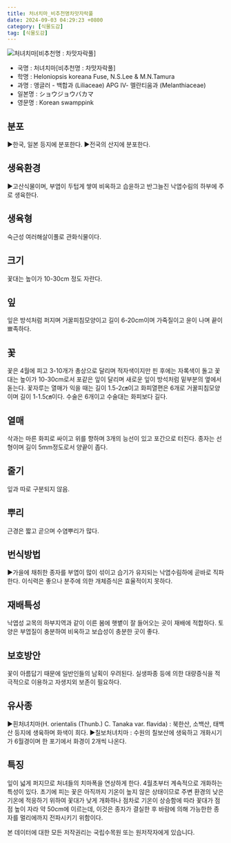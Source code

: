 ```yaml
---
title: 처녀치마_비추천명차맛자락풀
date: 2024-09-03 04:29:23 +0800
category: [식물도감]
tag: [식물도감]
---
```




![처녀치마[비추천명 : 차맛자락풀]](/fileUpload/plants/basic/Liliaceae/Heloniopsis/684/1_th2.JPG)
- 국명 : 처녀치마[비추천명 : 차맛자락풀]
- 학명 : Heloniopsis koreana Fuse, N.S.Lee & M.N.Tamura
- 과명 : 앵글러 - 백합과 (Liliaceae) APG Ⅳ- 멜란티움과 (Melanthiaceae)
- 일본명 : ショウジョウバカマ
- 영문명 : Korean swamppink


## 분포
▶한국, 일본 등지에 분포한다.▶전국의 산지에 분포한다.
## 생육환경
▶고산식물이며, 부엽이 두텁게 쌓여 비옥하고 습윤하고 반그늘진 낙엽수림의 하부에 주로 생육한다.
## 생육형
숙근성 여러해살이풀로 관화식물이다.
## 크기
꽃대는 높이가 10-30cm 정도 자란다.
## 잎
잎은 방석처럼 퍼지며 거꿀피침모양이고 길이 6-20cm이며 가죽질이고 윤이 나며 끝이 뾰족하다.
## 꽃
꽃은 4월에 피고 3-10개가 총상으로 달리며 적자색이지만 핀 후에는 자록색이 돌고 꽃대는 높이가 10-30cm로서 포같은 잎이 달리며 새로운 잎이 방석처럼 밑부분의 옆에서 돋는다. 꽃자루는 열매가 익을 때는 길이 1.5-2㎝이고 화피열편은 6개로 거꿀피침모양이며 길이 1-1.5㎝이다. 수술은 6개이고 수술대는 화피보다 길다.
## 열매
삭과는 마른 화피로 싸이고 위를 향하며 3개의 능선이 있고 포간으로 터진다. 종자는 선형이며 길이 5mm정도로서 양끝이 좁다.
## 줄기
잎과 따로 구분되지 않음.
## 뿌리
근경은 짧고 곧으며 수염뿌리가 많다.
## 번식방법
▶가을에 채취한 종자를 부엽이 많이 섞이고 습기가 유지되는 낙엽수림하에 곧바로 직파한다. 이식력은 좋으나 분주에 의한 개체증식은 효율적이지 못하다.
## 재배특성
낙엽성 교목의 하부지역과 같이 이른 봄에 햇볕이 잘 들어오는 곳이 재배에 적합하다. 토양은 부엽질이 충분하여 비옥하고 보습성이 충분한 곳이 좋다.
## 보호방안
꽃이 아름답기 때문에 일반인들의 남획이 우려된다. 실생파종 등에 의한 대량증식을 적극적으로 이용하고 자생지외 보존이 필요하다.
## 유사종
▶흰처녀치마(H. orientalis (Thunb.) C. Tanaka var. flavida) : 북한산, 소백산, 태백산 등지에 생육하며 화색이 희다.▶칠보처녀치마 : 수원의 칠보산에 생육하고 개화시기가 6월경이며 한 포기에서 화경이 2개씩 나온다.
## 특징
잎이 넓게 퍼지므로 처녀들의 치마폭을 연상하게 한다. 4월초부터 계속적으로 개화하는 특성이 있다. 초기에 피는 꽃은 아직까지 기온이 높지 않은 상태이므로 주변 환경의 낮은 기온에 적응하기 위하여 꽃대가 낮게 개화하나 점차로 기온이 상승함에 따라 꽃대가 점점 높이 자라 약 50cm에 이르는데, 이것은 종자가 결실한 후 바람에 의해 가능한한 종자를 멀리에까지 전파시키기 위함이다.






본 데이터에 대한 모든 저작권리는 국립수목원 또는 원저작자에게 있습니다.
